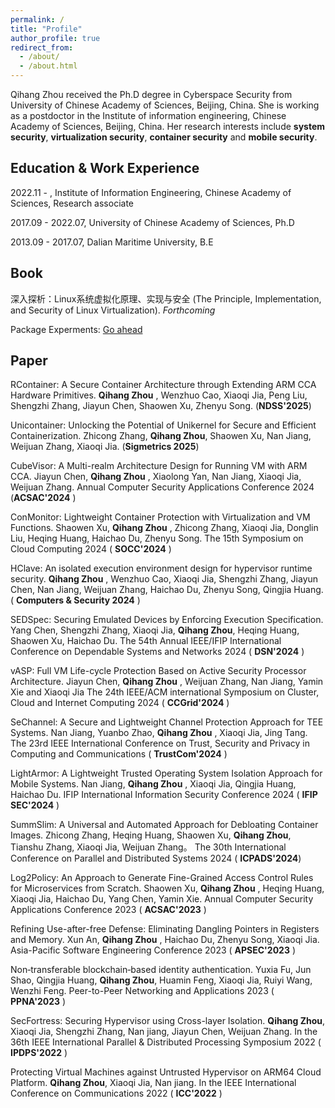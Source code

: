 ```yaml
---
permalink: /
title: "Profile"
author_profile: true
redirect_from: 
  - /about/
  - /about.html
---
```


Qihang Zhou received the Ph.D degree in Cyberspace Security from University of Chinese Academy of Sciences, Beijing, China. She is working as a postdoctor in the Institute of information engineering, Chinese Academy of Sciences, Beijing, China. Her research interests include **system security**, **virtualization security**, **container security** and **mobile security**.

Education & Work Experience
------
2022.11 - ,  Institute of Information Engineering, Chinese Academy of Sciences,  Research associate

2017.09 - 2022.07,  University of Chinese Academy of Sciences,  Ph.D

2013.09 - 2017.07,  Dalian Maritime University,  B.E 


Book
------
深入探析：Linux系统虚拟化原理、实现与安全 (The Principle, Implementation, and Security of Linux Virtualization).  _Forthcoming_

Package Experments: [Go ahead](https://gitee.com/silver-zhou/virtualization_book)


Paper
------
RContainer: A Secure Container Architecture through Extending ARM CCA Hardware Primitives. **Qihang Zhou** , Wenzhuo Cao, Xiaoqi Jia, Peng Liu, Shengzhi Zhang, Jiayun Chen, Shaowen Xu, Zhenyu Song. (**NDSS'2025**)

Unicontainer: Unlocking the Potential of Unikernel for Secure and Efficient Containerization. Zhicong Zhang, **Qihang Zhou**, Shaowen Xu, Nan Jiang, Weijuan Zhang, Xiaoqi Jia. (**Sigmetrics 2025**)

CubeVisor: A Multi-realm Architecture Design for Running VM with ARM CCA. Jiayun Chen, **Qihang Zhou** , Xiaolong Yan, Nan Jiang, Xiaoqi Jia, Weijuan Zhang. Annual Computer Security Applications Conference 2024  (**ACSAC'2024** )

ConMonitor: Lightweight Container Protection with Virtualization and VM Functions. Shaowen Xu, **Qihang Zhou** , Zhicong Zhang, Xiaoqi Jia, Donglin Liu, Heqing Huang, Haichao Du, Zhenyu Song. The 15th Symposium on Cloud Computing 2024 ( **SOCC'2024** ) 

HClave: An isolated execution environment design for hypervisor runtime security. **Qihang Zhou** , Wenzhuo Cao, Xiaoqi Jia, Shengzhi Zhang, Jiayun Chen, Nan Jiang, Weijuan Zhang, Haichao Du, Zhenyu Song, Qingjia Huang. ( **Computers & Security 2024** ) 

SEDSpec: Securing Emulated Devices by Enforcing Execution Specification. Yang Chen, Shengzhi Zhang, Xiaoqi Jia, **Qihang Zhou**, Heqing Huang, Shaowen Xu, Haichao Du. The 54th Annual IEEE/IFIP International Conference on Dependable Systems and Networks 2024 ( **DSN'2024** ) 

vASP: Full VM Life-cycle Protection Based on Active Security Processor Architecture. Jiayun Chen, **Qihang Zhou** , Weijuan Zhang, Nan Jiang, Yamin Xie and Xiaoqi Jia The 24th IEEE/ACM international Symposium on Cluster, Cloud and Internet Computing 2024 ( **CCGrid'2024** )

SeChannel: A Secure and Lightweight Channel Protection Approach for TEE Systems. Nan Jiang, Yuanbo Zhao, **Qihang Zhou** , Xiaoqi Jia, Jing Tang. The 23rd IEEE International Conference on Trust, Security and Privacy in Computing and Communications ( **TrustCom'2024** )

LightArmor: A Lightweight Trusted Operating System Isolation Approach for Mobile Systems. Nan Jiang, **Qihang Zhou** , Xiaoqi Jia, Qingjia Huang, Haichao Du. IFIP International Information Security Conference 2024 ( **IFIP SEC'2024** )

SummSlim: A Universal and Automated Approach for Debloating Container Images. Zhicong Zhang, Heqing Huang, Shaowen Xu, **Qihang Zhou**, Tianshu Zhang, Xiaoqi Jia, Weijuan Zhang。 The 30th International Conference on Parallel and Distributed Systems 2024 ( **ICPADS'2024**) 

Log2Policy: An Approach to Generate Fine-Grained Access Control Rules for Microservices from Scratch. Shaowen Xu, **Qihang Zhou** , Heqing Huang, Xiaoqi Jia, Haichao Du, Yang Chen, Yamin Xie. Annual Computer Security Applications Conference 2023 ( **ACSAC'2023** ) 

Refining Use-after-free Defense: Eliminating Dangling Pointers in Registers and Memory. Xun An, **Qihang Zhou** , Haichao Du, Zhenyu Song, Xiaoqi Jia. Asia-Pacific Software Engineering Conference 2023 ( **APSEC'2023** )

Non‑transferable blockchain‑based identity authentication. Yuxia Fu, Jun Shao, Qingjia Huang, **Qihang Zhou**, Huamin Feng, Xiaoqi Jia, Ruiyi Wang, Wenzhi Feng. Peer-to-Peer Networking and Applications 2023 ( **PPNA'2023** ) 

SecFortress: Securing Hypervisor using Cross-layer Isolation. **Qihang Zhou**, Xiaoqi Jia, Shengzhi Zhang, Nan jiang, Jiayun Chen, Weijuan Zhang. In the 36th IEEE International Parallel & Distributed Processing Symposium 2022 ( **IPDPS'2022** )

Protecting Virtual Machines against Untrusted Hypervisor on ARM64 Cloud Platform. **Qihang Zhou**, Xiaoqi Jia, Nan jiang. In the IEEE International Conference on Communications 2022 ( **ICC'2022** )




